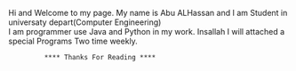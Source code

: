 Hi and Welcome to my page.
My name is Abu ALHassan and I am Student in universaty depart(Computer Engineering)  
I am programmer use Java and Python in my work.
Insallah I will attached a special Programs Two time weekly.
            
            
             **** Thanks For Reading ****

